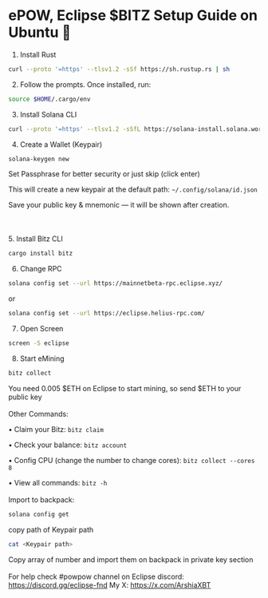 # ePOW, Eclipse $BITZ Setup Guide on Ubuntu 💚


1. Install Rust
```bash 
curl --proto '=https' --tlsv1.2 -sSf https://sh.rustup.rs | sh
```
2. Follow the prompts. Once installed, run:
```bash
source $HOME/.cargo/env
```
3. Install Solana CLI
```bash 
curl --proto '=https' --tlsv1.2 -sSfL https://solana-install.solana.workers.dev | bash
```
4. Create a Wallet (Keypair)
```bash
solana-keygen new
```
Set Passphrase for better security or just skip (click enter)

This will create a new keypair at the default path: ```~/.config/solana/id.json```

Save your public key & mnemonic — it will be shown after creation.
<br><br>
<br><br>
5. Install Bitz CLI
```bash
cargo install bitz
```
6. Change RPC
```bash
solana config set --url https://mainnetbeta-rpc.eclipse.xyz/
```
  or
```bash
solana config set --url https://eclipse.helius-rpc.com/
```
7. Open Screen
```bash
screen -S eclipse
```
8. Start eMining
```bash
bitz collect
```
You need 0.005 $ETH on Eclipse to start mining, so send $ETH to your public key
<br><br>
Other Commands:

  •	Claim your Bitz:
```bitz claim```
  
  •	Check your balance:
```bitz account```

  • Config CPU (change the number to change cores):
```bitz collect --cores 8```
  
  •	View all commands:
```bitz -h```
<br><br>
Import to backpack:
```bash
solana config get
```
copy path of Keypair path 
```bash
cat <Keypair path>
```
Copy array of number and import them on backpack in private key section
<br><br>
For help check #powpow channel on Eclipse discord: https://discord.gg/eclipse-fnd
My X: https://x.com/ArshiaXBT
